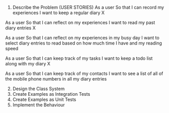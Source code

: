 1. Describe the Problem (USER STORIES)
As a user
So that I can record my experiences
I want to keep a regular diary X

As a user
So that I can reflect on my experiences
I want to read my past diary entries X

As a user
So that I can reflect on my experiences in my busy day
I want to select diary entries to read based on how much time I have and my reading speed 

As a user
So that I can keep track of my tasks
I want to keep a todo list along with my diary X

As a user
So that I can keep track of my contacts
I want to see a list of all of the mobile phone numbers in all my diary entries

2. Design the Class System
3. Create Examples as Integration Tests
4. Create Examples as Unit Tests
5. Implement the Behaviour






